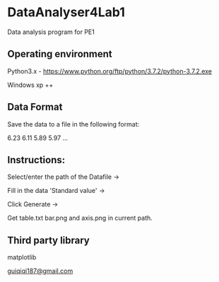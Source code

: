 # DataAnalyser4Lab1
Data analysis program for PE1

## Operating environment
Python3.x - https://www.python.org/ftp/python/3.7.2/python-3.7.2.exe

Windows xp ++

## Data Format
Save the data to a file in the following format:

6.23 6.11 5.89 5.97 ...

## Instructions:
Select/enter the path of the Datafile ->

Fill in the data 'Standard value' ->

Click Generate ->

Get table.txt bar.png and axis.png in current path.

## Third party library
matplotlib

guiqiqi187@gmail.com
